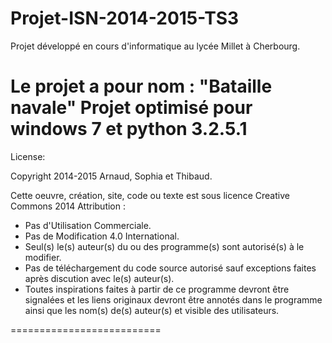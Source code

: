  Projet-ISN-2014-2015-TS3
========================

Projet développé en cours d'informatique au lycée Millet à Cherbourg.

Le projet a pour nom : "Bataille navale"
Projet optimisé pour windows 7 et python 3.2.5.1
=========================
License:

Copyright 2014-2015 Arnaud, Sophia et Thibaud.

Cette oeuvre, création, site, code ou texte est sous licence Creative Commons 2014  Attribution :

 - Pas d'Utilisation Commerciale.
 - Pas de Modification 4.0 International.
 - Seul(s) le(s) auteur(s) du ou des programme(s) sont autorisé(s) à le modifier.
 - Pas de téléchargement du code source autorisé sauf exceptions faites après discution avec le(s) auteur(s).
 - Toutes inspirations faites à partir de ce programme devront être signalées et les liens originaux devront être annotés dans le programme ainsi que les nom(s) de(s) auteur(s) et visible des utilisateurs.

==========================
